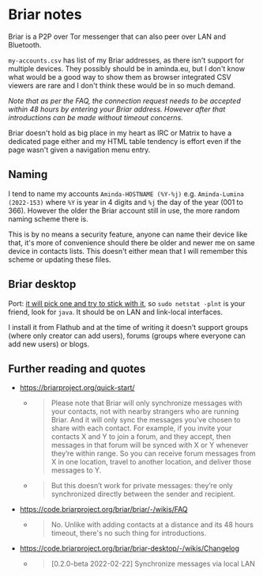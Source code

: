 # Briar notes

Briar is a P2P over Tor messenger that can also peer over LAN and Bluetooth.

`my-accounts.csv` has list of my Briar addresses, as there isn't support
for multiple devices. They possibly should be in aminda.eu, but I don't
know what would be a good way to show them as browser integrated CSV
viewers are rare and I don't think these would be in so much demand.

*Note that as per the FAQ, the connection request needs to be accepted
within 48 hours by entering your Briar address. However after that
introductions can be made without timeout concerns.*

Briar doesn't hold as big place in my heart as IRC or Matrix to have a
dedicated page either and my HTML table tendency is effort even if the page
wasn't given a navigation menu entry.

## Naming

I tend to name my accounts `Aminda-HOSTNAME (%Y-%j)` e.g.
`Aminda-Lumina (2022-153)` where `%Y` is year in 4 digits and `%j` the day
of the year (001 to 366). However the older the Briar account still in use,
the more random naming scheme there is.

This is by no means a security feature, anyone can name their device like
that, it's more of convenience should there be older and newer me on same
device in contacts lists. This doesn't either mean that I will remember
this scheme or updating these files.

## Briar desktop

Port: [it will pick one and try to stick with it](https://matrix.to/#/%23briar_desktop%3Atchncs.de/%24FKJk80vFnp2Fqnyov8g2S1QGJuY8SrJBlPjjqGSaW5M?via=pikaviestin.fi&via=matrix.org&via=dendrite.matrix.org&via=tchncs.de), so `sudo netstat -plnt` is your friend, look for `java`. It should be on LAN and link-local interfaces.

I install it from Flathub and at the time of writing it doesn't support
groups (where only creator can add users), forums (groups where everyone can
add new users) or blogs.

## Further reading and quotes

* https://briarproject.org/quick-start/
  * > Please note that Briar will only synchronize messages with your contacts, not with nearby strangers who are running Briar. And it will only sync the messages you’ve chosen to share with each contact. For example, if you invite your contacts X and Y to join a forum, and they accept, then messages in that forum will be synced with X or Y whenever they’re within range. So you can receive forum messages from X in one location, travel to another location, and deliver those messages to Y.
  * > But this doesn’t work for private messages: they’re only synchronized directly between the sender and recipient.
* https://code.briarproject.org/briar/briar/-/wikis/FAQ
  * > No. Unlike with adding contacts at a distance and its 48 hours timeout, there's no such thing for introductions.
* https://code.briarproject.org/briar/briar-desktop/-/wikis/Changelog
  * > \[0.2.0-beta 2022-02-22\] Synchronize messages via local LAN
